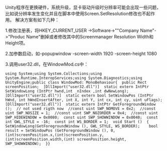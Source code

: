 Unity程序在更换硬件，系统升级，显卡驱动升级时分辨率可能会出现一些问题，比如说分辨率发生变化并且在脚本中使用Screen.SetResolution修改也不起作用。
解决方案有如下几种：

1.修改注册表，将HKEY\_CURRENT\_USER -&gt;Software-&gt;""Company Name"-&gt;"Produc Name"删掉或者修改其中的Screenmanager Resolution Width和Height项。

2.加参数启动，如-popupwindow -screen-width 1920 -screen-height 1080

3.调用user32.dll，在WindowMod.cs中：

``` prettyprint
using System;using System.Collections;using System.Runtime.InteropServices;using System.Diagnostics;using UnityEngine;public class WindowMod: MonoBehaviour{  public Rect screenPosition;  [DllImport("user32.dll")]  static extern IntPtr SetWindowLong (IntPtr hwnd,int _nIndex ,int dwNewLong);  [DllImport("user32.dll")]  static extern bool SetWindowPos (IntPtr hWnd, int hWndInsertAfter, int X, int Y, int cx, int cy, uint uFlags);  [DllImport("user32.dll")]  static extern IntPtr GetForegroundWindow ();  // not used rigth now  //const uint SWP_NOMOVE = 0x2;  //const uint SWP_NOSIZE = 1;  //const uint SWP_NOZORDER = 0x4;  //const uint SWP_HIDEWINDOW = 0x0080;  const uint SWP_SHOWWINDOW = 0x0040;  const int GWL_STYLE = -16;  const int WS_BORDER = 1;  void Start ()  {    SetWindowLong(GetForegroundWindow (), GWL_STYLE, WS_BORDER);    bool result = SetWindowPos (GetForegroundWindow (), 0,(int)screenPosition.x,(int)screenPosition.y, (int)screenPosition.width,(int) screenPosition.height, SWP_SHOWWINDOW);  }}
```


